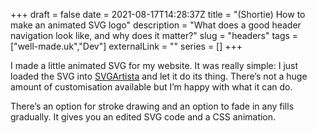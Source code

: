 +++
draft = false
date = 2021-08-17T14:28:37Z
title = "(Shortie) How to make an animated SVG logo"
description = "What does a good header navigation look like, and why does it matter?"
slug = "headers"
tags = ["well-made.uk","Dev"]
externalLink = ""
series = []
+++

I made a little animated SVG for my website. It was really simple: I just loaded the SVG into [SVGArtista](https://svgartista.net/) and let it do its thing. There’s not a huge amount of customisation available but I’m happy with what it can do.

There’s an option for stroke drawing and an option to fade in any fills gradually. It gives you an edited SVG code and a CSS animation.
